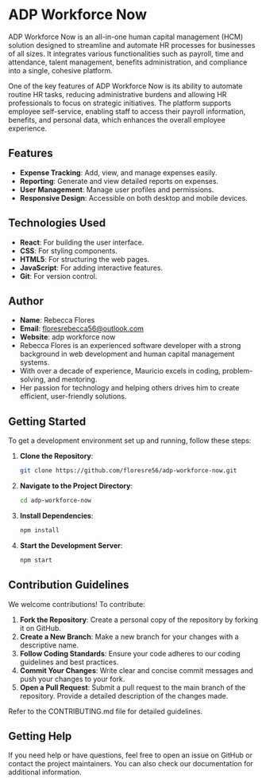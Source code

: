 # ADP Workforce Now

ADP Workforce Now is an all-in-one human capital management (HCM) solution designed to streamline and automate HR processes for businesses of all sizes. It integrates various functionalities such as payroll, time and attendance, talent management, benefits administration, and compliance into a single, cohesive platform.

One of the key features of ADP Workforce Now is its ability to automate routine HR tasks, reducing administrative burdens and allowing HR professionals to focus on strategic initiatives. The platform supports employee self-service, enabling staff to access their payroll information, benefits, and personal data, which enhances the overall employee experience.


## Features
- **Expense Tracking**: Add, view, and manage expenses easily.
- **Reporting**: Generate and view detailed reports on expenses.
- **User Management**: Manage user profiles and permissions.
- **Responsive Design**: Accessible on both desktop and mobile devices.

## Technologies Used
- **React**: For building the user interface.
- **CSS**: For styling components.
- **HTML5**: For structuring the web pages.
- **JavaScript**: For adding interactive features.
- **Git**: For version control.

## Author
- **Name**: Rebecca Flores  
- **Email**: floresrebecca56@outlook.com  
- **Website**: adp workforce now
- Rebecca Flores is an experienced software developer with a strong background in web development and human capital management systems.
- With over a decade of experience, Mauricio excels in coding, problem-solving, and mentoring.
- Her passion for technology and helping others drives him to create efficient, user-friendly solutions.

## Getting Started

To get a development environment set up and running, follow these steps:

1. **Clone the Repository**:
   ```bash
   git clone https://github.com/floresre56/adp-workforce-now.git
2. **Navigate to the Project Directory**:
   ```bash
   cd adp-workforce-now
3. **Install Dependencies**:
   ```bash
   npm install
4. **Start the Development Server**:
   ```bash
   npm start

## Contribution Guidelines

We welcome contributions! To contribute:

1. **Fork the Repository**: Create a personal copy of the repository by forking it on GitHub.
2. **Create a New Branch**: Make a new branch for your changes with a descriptive name.
3. **Follow Coding Standards**: Ensure your code adheres to our coding guidelines and best practices.
4. **Commit Your Changes**: Write clear and concise commit messages and push your changes to your fork.
5. **Open a Pull Request**: Submit a pull request to the main branch of the repository. Provide a detailed description of the changes made.

Refer to the CONTRIBUTING.md file for detailed guidelines.

## Getting Help

If you need help or have questions, feel free to open an issue on GitHub or contact the project maintainers. You can also check our documentation for additional information.
